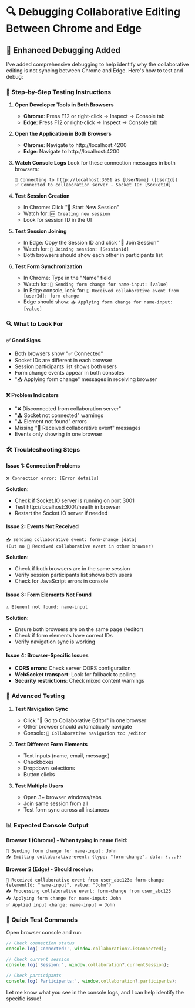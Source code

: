 # 🔍 Debugging Collaborative Editing Between Chrome and Edge

## 🚨 Enhanced Debugging Added

I've added comprehensive debugging to help identify why the collaborative editing is not syncing between Chrome and Edge. Here's how to test and debug:

### 🧪 Step-by-Step Testing Instructions

1. **Open Developer Tools in Both Browsers**
   - **Chrome**: Press F12 or right-click → Inspect → Console tab
   - **Edge**: Press F12 or right-click → Inspect → Console tab

2. **Open the Application in Both Browsers**
   - **Chrome**: Navigate to http://localhost:4200
   - **Edge**: Navigate to http://localhost:4200

3. **Watch Console Logs**
   Look for these connection messages in both browsers:
   ```
   🔌 Connecting to http://localhost:3001 as [UserName] ([UserId])
   ✅ Connected to collaboration server - Socket ID: [SocketId]
   ```

4. **Test Session Creation**
   - In Chrome: Click "👥 Start New Session"
   - Watch for: `🆕 Creating new session`
   - Look for session ID in the UI

5. **Test Session Joining**
   - In Edge: Copy the Session ID and click "🔗 Join Session"
   - Watch for: `🔗 Joining session: [SessionId]`
   - Both browsers should show each other in participants list

6. **Test Form Synchronization**
   - In Chrome: Type in the "Name" field
   - Watch for: `📝 Sending form change for name-input: [value]`
   - In Edge console, look for: `📡 Received collaborative event from [userId]: form-change`
   - Edge should show: `📥 Applying form change for name-input: [value]`

### 🔍 What to Look For

#### ✅ **Good Signs**
- Both browsers show "✅ Connected"
- Socket IDs are different in each browser
- Session participants list shows both users
- Form change events appear in both consoles
- "📥 Applying form change" messages in receiving browser

#### ❌ **Problem Indicators**
- "❌ Disconnected from collaboration server"
- "⚠️ Socket not connected" warnings
- "⚠️ Element not found" errors
- Missing "📡 Received collaborative event" messages
- Events only showing in one browser

### 🛠️ Troubleshooting Steps

#### Issue 1: Connection Problems
```
❌ Connection error: [Error details]
```
**Solution**: 
- Check if Socket.IO server is running on port 3001
- Test http://localhost:3001/health in browser
- Restart the Socket.IO server if needed

#### Issue 2: Events Not Received
```
📤 Sending collaborative event: form-change [data]
(But no 📡 Received collaborative event in other browser)
```
**Solution**:
- Check if both browsers are in the same session
- Verify session participants list shows both users
- Check for JavaScript errors in console

#### Issue 3: Form Elements Not Found
```
⚠️ Element not found: name-input
```
**Solution**:
- Ensure both browsers are on the same page (/editor)
- Check if form elements have correct IDs
- Verify navigation sync is working

#### Issue 4: Browser-Specific Issues
- **CORS errors**: Check server CORS configuration
- **WebSocket transport**: Look for fallback to polling
- **Security restrictions**: Check mixed content warnings

### 🧪 Advanced Testing

1. **Test Navigation Sync**
   - Click "🚀 Go to Collaborative Editor" in one browser
   - Other browser should automatically navigate
   - Console: `🧭 Collaborative navigation to: /editor`

2. **Test Different Form Elements**
   - Text inputs (name, email, message)
   - Checkboxes 
   - Dropdown selections
   - Button clicks

3. **Test Multiple Users**
   - Open 3+ browser windows/tabs
   - Join same session from all
   - Test form sync across all instances

### 📊 Expected Console Output

**Browser 1 (Chrome) - When typing in name field:**
```
📝 Sending form change for name-input: John
📤 Emitting collaborative-event: {type: "form-change", data: {...}}
```

**Browser 2 (Edge) - Should receive:**
```
📡 Received collaborative event from user_abc123: form-change {elementId: "name-input", value: "John"}
📥 Processing collaborative event: form-change from user_abc123
📥 Applying form change for name-input: John
✅ Applied input change: name-input = John
```

### 🚀 Quick Test Commands

Open browser console and run:
```javascript
// Check connection status
console.log('Connected:', window.collaboration?.isConnected);

// Check current session
console.log('Session:', window.collaboration?.currentSession);

// Check participants
console.log('Participants:', window.collaboration?.participants);
```

Let me know what you see in the console logs, and I can help identify the specific issue!